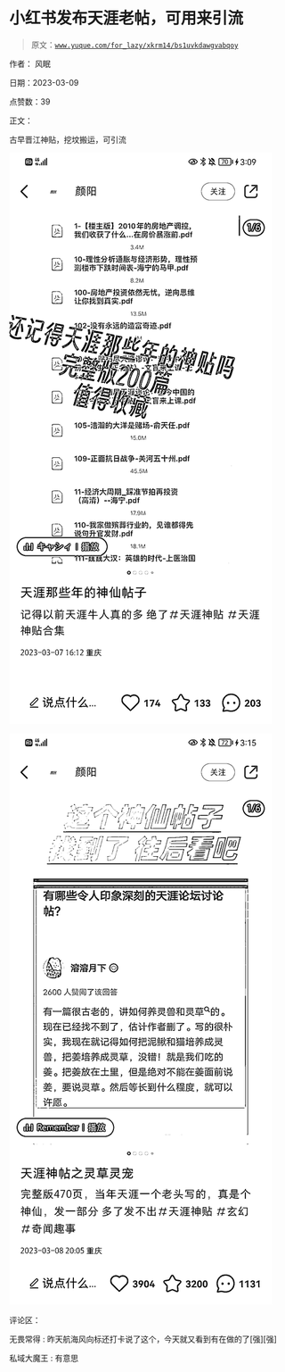 # 小红书发布天涯老帖，可用来引流

> 原文：[`www.yuque.com/for_lazy/xkrm14/bs1uvkdawgvabqoy`](https://www.yuque.com/for_lazy/xkrm14/bs1uvkdawgvabqoy)



作者： 风眠 

日期：2023-03-09 

点赞数：39 

正文： 

古早晋江神贴，挖坟搬运，可引流 

![](img/e829bf545da22333d5ab43dea8c0fbe7.png)  

![](img/8ae5a55b57adbe08e35f0788a2d142df.png)  

评论区： 

无畏常得 : 昨天航海风向标还打卡说了这个，今天就又看到有在做的了[强][强] 

私域大魔王 : 有意思 

